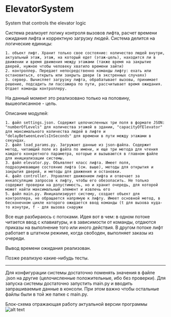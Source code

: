 # ElevatorSystem
System that controls the elevator logic

Система реализует логику контроля вызовов лифта, расчет времени ожидания лифта и корректную загрузку людей. 
Система делится на логические единицы: 

    1. объект лифт. Хранит только свое состояние: количество людей внутри, актуальный этаж, этаж, на который едет (этаж-цель), находится ли в движении и время движения между этажами (также время на закрытие дверей, нужное чтобы человеку хватило времени зайти)
    2. контроллер. Передает непосредственно команды лифту: ехать или остановиться, открыть или закрыть двери (в экстренных случаях)
    3. сервер. Вычисляет загрузку лифта, обрабатывает вызовы, принимает решение, подсадить ли пассажира по пути, рассчитывает время ожидания. Отдает команды контроллеру.
    
На данный момент это реализовано только на половину, вышеописанное - цель.
  
Описание модулей:

    1. файл settings.json. Содержит целочисленных три поля в формате JSON: "numberOfLevels" для количества этажей в здании, "capacityOfElevator" для максимального количества людей в лифте и "delayBetweenLevelsInSeconds" для времени в пути между этажами в секундах.
    2. файл load_params.py. Загружает данные из json-файла. Содержит метод, читающий поле из файла по имени, и еще три метода для чтения каждого конкретного параметра, которые и вызываются в главном файле для инициализации системы.
    3. файл elevator.py. Объявляет класс лифта. Имеет поля, подразумевающие состояние лифта (см. выше), методы для открытия и закрытия дверей, и методы для движения и остановки.
    4. файл controller. Управляет движением лифта и отвечает за инкапсуляцию запросов к лифту, чтобы его обезопасить. Не только содержит проверки на допустимость, но и хранит очередь, для которой может найти максимальный элемент и извлечь его
    5. файл main.py. Инициализирует систему, создает объект для контроллера, не обращается напрямую к лифту. Имеет основной метод, в бесконечном цикле которого ожидается ввод команды (t для вызова куда-то изнутри, f - для вызова снаружи
    
Все еще разбираюсь с потоками. Идея вот в чем: в одном потоке читается ввод с клавиатуры, и в зависимости от команды, отдаются приказы на выполнение того или иного действия. В другом потоке лифт работает в штатном режиме, когда свободен, выполняет заказы из очереди. 

Вывод времени ожидания реализован.

Позже реализую какие-нибудь тесты.
________________________________________________
Для конфигурации системы достаточно поменять значения в файле .json на другие (целочисленные положительные, ибо без проверки).
Для запуска системы достаточно запустить main.py и вводить запрашиваемые данные в консоли. При этом важно чтобы остальные файлы были в той же папке с main.py. 

Блок-схема отражающая работу актуальной версии программы
![alt text](https://pp.userapi.com/c824503/v824503391/163d17/H6zHxfQeZcQ.jpg)




